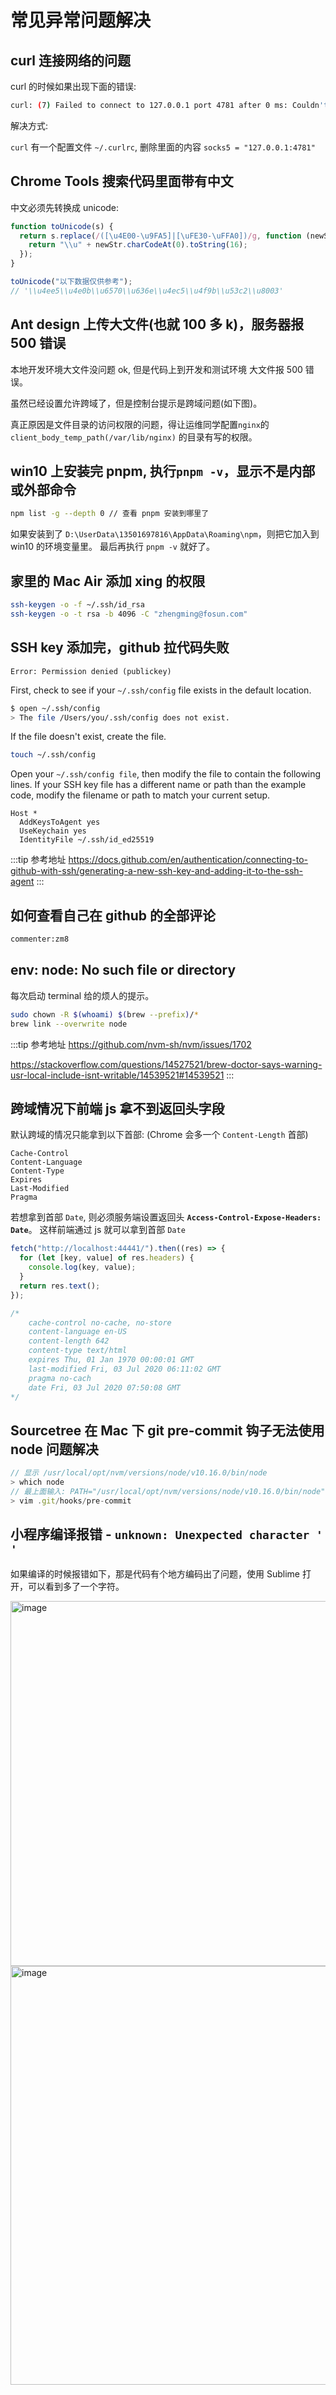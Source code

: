 # 常见异常问题解决

## curl 连接网络的问题

curl 的时候如果出现下面的错误:

```bash
curl: (7) Failed to connect to 127.0.0.1 port 4781 after 0 ms: Couldn't connect to server
```

解决方式:

`curl` 有一个配置文件 `~/.curlrc`, 删除里面的内容 `socks5 = "127.0.0.1:4781"`

## Chrome Tools 搜索代码里面带有中文

中文必须先转换成 unicode:

```js
function toUnicode(s) {
  return s.replace(/([\u4E00-\u9FA5]|[\uFE30-\uFFA0])/g, function (newStr) {
    return "\\u" + newStr.charCodeAt(0).toString(16);
  });
}

toUnicode("以下数据仅供参考");
// '\\u4ee5\\u4e0b\\u6570\\u636e\\u4ec5\\u4f9b\\u53c2\\u8003'
```

## Ant design 上传大文件(也就 100 多 k)，服务器报 500 错误

本地开发环境大文件没问题 ok, 但是代码上到开发和测试环境 大文件报 500 错误。

虽然已经设置允许跨域了，但是控制台提示是跨域问题(如下图)。

真正原因是文件目录的访问权限的问题，得让运维同学配置`nginx`的 `client_body_temp_path(/var/lib/nginx)` 的目录有写的权限。

## win10 上安装完 pnpm, 执行`pnpm -v`，显示不是内部或外部命令

```bash
npm list -g --depth 0 // 查看 pnpm 安装到哪里了
```

如果安装到了 `D:\UserData\13501697816\AppData\Roaming\npm`，则把它加入到 win10 的环境变量里。
最后再执行 `pnpm -v` 就好了。

## 家里的 Mac Air 添加 xing 的权限

```bash
ssh-keygen -o -f ~/.ssh/id_rsa
ssh-keygen -o -t rsa -b 4096 -C "zhengming@fosun.com"
```

## SSH key 添加完，github 拉代码失败

```
Error: Permission denied (publickey)
```

First, check to see if your `~/.ssh/config` file exists in the default location.

```bash
$ open ~/.ssh/config
> The file /Users/you/.ssh/config does not exist.
```

If the file doesn't exist, create the file.

```bash
touch ~/.ssh/config
```

Open your `~/.ssh/config file`, then modify the file to contain the following lines. If your SSH key file has a different name or path than the example code, modify the filename or path to match your current setup.

```
Host *
  AddKeysToAgent yes
  UseKeychain yes
  IdentityFile ~/.ssh/id_ed25519
```

:::tip 参考地址
<https://docs.github.com/en/authentication/connecting-to-github-with-ssh/generating-a-new-ssh-key-and-adding-it-to-the-ssh-agent>
:::

## 如何查看自己在 github 的全部评论

```bash
commenter:zm8
```

## env: node: No such file or directory

每次启动 terminal 给的烦人的提示。

```bash
sudo chown -R $(whoami) $(brew --prefix)/*
brew link --overwrite node
```

:::tip 参考地址
<https://github.com/nvm-sh/nvm/issues/1702>

<https://stackoverflow.com/questions/14527521/brew-doctor-says-warning-usr-local-include-isnt-writable/14539521#14539521>
:::

## 跨域情况下前端 js 拿不到返回头字段

默认跨域的情况只能拿到以下首部: (Chrome 会多一个 `Content-Length` 首部)

```
Cache-Control
Content-Language
Content-Type
Expires
Last-Modified
Pragma
```

若想拿到首部 `Date`, 则必须服务端设置返回头 **`Access-Control-Expose-Headers: Date`**。
这样前端通过 js 就可以拿到首部 `Date`

```javascript
fetch("http://localhost:44441/").then((res) => {
  for (let [key, value] of res.headers) {
    console.log(key, value);
  }
  return res.text();
});

/*
    cache-control no-cache, no-store
    content-language en-US
    content-length 642
    content-type text/html
    expires Thu, 01 Jan 1970 00:00:01 GMT
    last-modified Fri, 03 Jul 2020 06:11:02 GMT
    pragma no-cach
    date Fri, 03 Jul 2020 07:50:08 GMT
*/
```

## Sourcetree 在 Mac 下 git pre-commit 钩子无法使用 node 问题解决

```js
// 显示 /usr/local/opt/nvm/versions/node/v10.16.0/bin/node
> which node
// 最上面输入: PATH="/usr/local/opt/nvm/versions/node/v10.16.0/bin/node"
> vim .git/hooks/pre-commit
```

## 小程序编译报错 - `unknown: Unexpected character '​'`

如果编译的时候报错如下，那是代码有个地方编码出了问题，使用 Sublime 打开，可以看到多了一个字符。

<img width="584" alt="image" src="https://github.com/zm8/blog_old/assets/32337542/07973333-cffd-4174-bd9d-1a7e3d8351f1">

<img width="670" alt="image" src="https://github.com/zm8/blog_old/assets/32337542/c7f1f514-26bc-4b03-aa73-83cf75f5e3c4">

